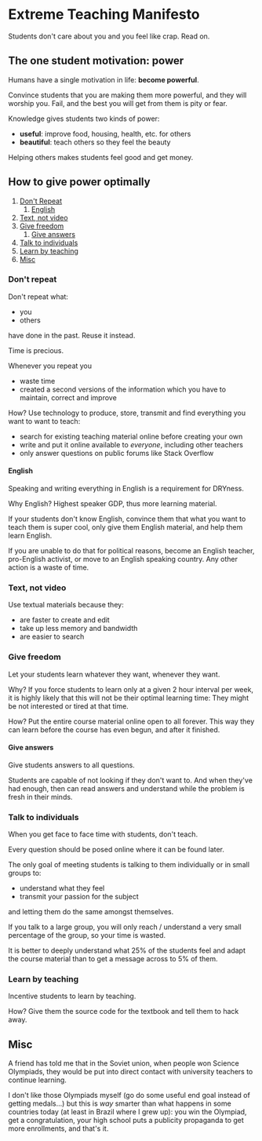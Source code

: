 # Extreme Teaching Manifesto

Students don't care about you and you feel like crap. Read on.

## The one student motivation: power

Humans have a single motivation in life: **become powerful**.

Convince students that you are making them more powerful, and they will worship you. Fail, and the best you will get from them is pity or fear.

Knowledge gives students two kinds of power:

- **useful**: improve food, housing, health, etc. for others
- **beautiful**: teach others so they feel the beauty

Helping others makes students feel good and get money.

## How to give power optimally

1.  [Don't Repeat](#dont-repeat)
    1. [English](#english)
1.  [Text, not video](#text-not-video)
1.  [Give freedom](#give-freedom)
    1.  [Give answers](#give-answers)
1.  [Talk to individuals](#talk-to-individuals)
1.  [Learn by teaching](#learn-by-teaching)
1.  [Misc](#misc)

### Don't repeat

Don't repeat what:

- you
- others

have done in the past. Reuse it instead.

Time is precious.

Whenever you repeat you

- waste time
- created a second versions of the information which you have to maintain, correct and improve

How? Use technology to produce, store, transmit and find everything you want to want to teach:

- search for existing teaching material online before creating your own
- write and put it online available to *everyone*, including other teachers
- only answer questions on public forums like Stack Overflow

#### English

Speaking and writing everything in English is a requirement for DRYness.

Why English? Highest speaker GDP, thus more learning material.

If your students don't know English, convince them that what you want to teach them is super cool, only give them English material, and help them learn English.

If you are unable to do that for political reasons, become an English teacher, pro-English activist, or move to an English speaking country. Any other action is a waste of time.

### Text, not video

Use textual materials because they:

- are faster to create and edit
- take up less memory and bandwidth
- are easier to search

### Give freedom

Let your students learn whatever they want, whenever they want.

Why? If you force students to learn only at a given 2 hour interval per week, it is highly likely that this will not be their optimal learning time: They might be not interested or tired at that time.

How? Put the entire course material online open to all forever. This way they can learn before the course has even begun, and after it finished.

#### Give answers

Give students answers to all questions.

Students are capable of not looking if they don't want to. And when they've had enough, then can read answers and understand while the problem is fresh in their minds.

### Talk to individuals

When you get face to face time with students, don't teach.

Every question should be posed online where it can be found later.

The only goal of meeting students is talking to them individually or in small groups to:

- understand what they feel
- transmit your passion for the subject

and letting them do the same amongst themselves.

If you talk to a large group, you will only reach / understand a very small percentage of the group, so your time is wasted.

It is better to deeply understand what 25% of the students feel and adapt the course material than to get a message across to 5% of them.

### Learn by teaching

Incentive students to learn by teaching.

How? Give them the source code for the textbook and tell them to hack away.

## Misc

A friend has told me that in the Soviet union, when people won Science Olympiads, they would be put into direct contact with university teachers to continue learning.

I don't like those Olympiads myself (go do some useful end goal instead of getting medals...) but this is *way* smarter than what happens in some countries today (at least in Brazil where I grew up): you win the Olympiad, get a congratulation, your high school puts a publicity propaganda to get more enrollments, and that's it.
